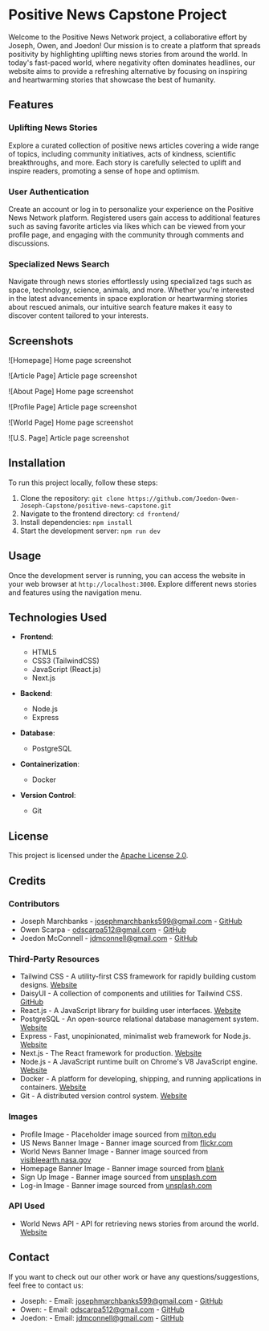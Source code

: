 # Positive News Capstone Project

Welcome to the Positive News Network project, a collaborative effort by Joseph, Owen, and Joedon! Our mission is to create a platform that spreads positivity by highlighting uplifting news stories from around the world. In today's fast-paced world, where negativity often dominates headlines, our website aims to provide a refreshing alternative by focusing on inspiring and heartwarming stories that showcase the best of humanity.

## Features

### Uplifting News Stories
Explore a curated collection of positive news articles covering a wide range of topics, including community initiatives, acts of kindness, scientific breakthroughs, and more. Each story is carefully selected to uplift and inspire readers, promoting a sense of hope and optimism.

### User Authentication
Create an account or log in to personalize your experience on the Positive News Network platform. Registered users gain access to additional features such as saving favorite articles via likes which can be viewed from your profile page, and engaging with the community through comments and discussions.

### Specialized News Search
Navigate through news stories effortlessly using specialized tags such as space, technology, science, animals, and more. Whether you're interested in the latest advancements in space exploration or heartwarming stories about rescued animals, our intuitive search feature makes it easy to discover content tailored to your interests.

## Screenshots

![Homepage] Home page screenshot

![Article Page] Article page screenshot

![About Page] Home page screenshot

![Profile Page] Article page screenshot

![World Page] Home page screenshot

![U.S. Page] Article page screenshot

## Installation

To run this project locally, follow these steps:

1. Clone the repository: `git clone https://github.com/Joedon-Owen-Joseph-Capstone/positive-news-capstone.git`
2. Navigate to the frontend directory: `cd frontend/`
3. Install dependencies: `npm install`
4. Start the development server: `npm run dev`

## Usage

Once the development server is running, you can access the website in your web browser at `http://localhost:3000`. Explore different news stories and features using the navigation menu.

## Technologies Used

- **Frontend**: 
  - HTML5
  - CSS3 (TailwindCSS)
  - JavaScript (React.js)
  - Next.js

- **Backend**: 
  - Node.js
  - Express

- **Database**: 
  - PostgreSQL

- **Containerization**: 
  - Docker

- **Version Control**: 
  - Git


## License

This project is licensed under the [Apache License 2.0](LICENSE).

## Credits

### Contributors

- Joseph Marchbanks - josephmarchbanks599@gmail.com - [GitHub](https://github.com/JPHMarchB)
- Owen Scarpa - odscarpa512@gmail.com - [GitHub](https://github.com/odscarpa)
- Joedon McConnell - jdmconnell@gmail.com - [GitHub](https://github.com/JoedyMcconn)

### Third-Party Resources

- Tailwind CSS - A utility-first CSS framework for rapidly building custom designs. [Website](https://tailwindcss.com/)
- DaisyUI - A collection of components and utilities for Tailwind CSS. [GitHub](https://github.com/reesew.io/daisyui)
- React.js - A JavaScript library for building user interfaces. [Website](https://reactjs.org/)
- PostgreSQL - An open-source relational database management system. [Website](https://www.postgresql.org/)
- Express - Fast, unopinionated, minimalist web framework for Node.js. [Website](https://expressjs.com/)
- Next.js - The React framework for production. [Website](https://nextjs.org/)
- Node.js - A JavaScript runtime built on Chrome's V8 JavaScript engine. [Website](https://nodejs.org/)
- Docker - A platform for developing, shipping, and running applications in containers. [Website](https://www.docker.com/)
- Git - A distributed version control system. [Website](https://git-scm.com/)

### Images

- Profile Image - Placeholder image sourced from [milton.edu](https://www.milton.edu/wp-content/uploads/2019/11/avatar-placeholder.jpg)
- US News Banner Image - Banner image sourced from [flickr.com](https://flic.kr/p/nE3N2P)
- World News Banner Image - Banner image sourced from [visibleearth.nasa.gov](https://visibleearth.nasa.gov/images/149388/yellow-sea-night-lights/149390l)
- Homepage Banner Image - Banner image sourced from [blank](blank)
- Sign Up Image - Banner image sourced from [unsplash.com](https://unsplash.com/photos/white-good-news-is-coming-paper-on-wall-XmMsdtiGSfo)
- Log-in Image - Banner image sourced from [unsplash.com](https://unsplash.com/photos/bundle-of-newspaper-on-table-Mwuod2cm8g4)

### API Used

- World News API - API for retrieving news stories from around the world. [Website](https://worldnewsapi.com/)

## Contact

If you want to check out our other work or have any questions/suggestions, feel free to contact us:

- Joseph: - Email: josephmarchbanks599@gmail.com - [GitHub](https://github.com/JPHMarchB)
- Owen: - Email: odscarpa512@gmail.com - [GitHub](https://github.com/odscarpa)
- Joedon: - Email: jdmconnell@gmail.com - [GitHub](https://github.com/JoedyMcconn)
